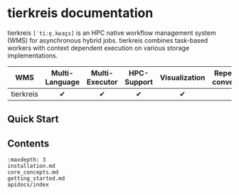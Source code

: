 # tierkreis documentation

tierkreis `[ˈtiːɐ̯ˌkʁaɪ̯s]` is an HPC native workflow management system (WMS) for asynchronous hybrid jobs.
tierkreis combines task-based workers with context dependent execution on various storage implementations.


|WMS|Multi-Language|Multi-Executor|HPC-Support|Visualization|Repeat until convergence|Proprietary Workers|
|---|:------------:|:------------:|:---------:|:-----------:|:----------------------:|:-----------------:|
|tierkreis| ✔  | ✔  |  ✔ |  ✔ |  ✔ | ✔ |


## Quick Start


## Contents

```{toctree}
:maxdepth: 3
installation.md
core_concepts.md
getting_started.md
apidocs/index
```
